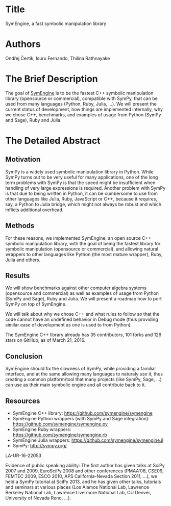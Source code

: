 # Title

SymEngine, a fast symbolic manipulation library

# Authors

Ondřej Čertík, Isuru Fernando, Thilina Rathnayake

# The Brief Description

The goal of [SymEngine](https://github.com/symengine/symengine) is to be the
fastest C++ symbolic manipulation library (opensource or commercial),
compatible with SymPy, that can be used from many languages (Python, Ruby,
Julia, ...). We will present the current status of development, how things are
implemented internally, why we chose C++, benchmarks, and examples of usage
from Python (SymPy and Sage), Ruby and Julia.

# The Detailed Abstract

## Motivation

SymPy is a widely used symbolic manipulation library in Python. While SymPy
turns out to be very useful for many applications, one of the long term
problems with SymPy is that the speed might be insufficient when handling of
very large expressions is required. Another problem with SymPy is that due to
being written in Python, it can be cumbersome to use from other languages like
Julia, Ruby, JavaScript or C++, because it requires, say, a Python to Julia
bridge, which might not always be robust and which inflicts additional
overhead.

## Methods

For these reasons, we implemented SymEngine, an open source C++ symbolic
manipulation library, with the goal of being the fastest library for symbolic
manipulation (opensource or commercial), and allowing natural wrappers to other
languages like Python (the most mature wrapper), Ruby, Julia and others.

## Results

We will show benchmarks against other computer algebra systems (opensource and
commercial) as well as examples of usage from Python (SymPy and Sage), Ruby and
Julia. We will present a roadmap how to port SymPy on top of SymEngine.

We will talk about why we chose C++ and what rules to follow so that the code
cannot have an undefined behavior in Debug mode (thus providing similar ease of
development as one is used to from Python).

The SymEngine C++ library already has 35 contributors, 101 forks and 126 stars
on GitHub, as of March 21, 2016.

## Conclusion

SymEngine should fix the slowness of SymPy, while providing a familiar
interface, and at the same allowing many languages to naturaly use it, thus
creating a common platform/tool that many projects (like SymPy, Sage, ...) can
use as their main symbolic engine and all contribute back to it.

## Resources

* SymEngine C++ library: https://github.com/symengine/symengine
* SymEngine Python wrappers (with SymPy and Sage integration): https://github.com/symengine/symengine.py
* SymEngine Ruby wrappers: https://github.com/symengine/symengine.rb
* SymEngine Julia wrappers: https://github.com/symengine/symengine.jl
* SymPy: http://sympy.org/

LA-UR-16-22053

Evidence of public speaking ability: The first author has given talks at SciPy
2007 and 2009, EuroSciPy 2008 and other conferences (PMAA'08, CSE09, FEMTEC
2009, ESCO 2010, APS California-Nevada Section 2011, ...), we held a SymPy
tutorial at SciPy 2013, and he has given other talks, tutorials and seminars at
various places (Los Alamos National Lab, Lawrence Berkeley National Lab, Lawrence Livermore National Lab, CU Denver, University of Nevada Reno, ...).
